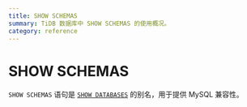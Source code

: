 ```yaml
---
title: SHOW SCHEMAS
summary: TiDB 数据库中 SHOW SCHEMAS 的使用概况。
category: reference
---
```


# SHOW SCHEMAS

`SHOW SCHEMAS` 语句是 [`SHOW DATABASES`](/dev/reference/sql/statements/show-databases.md) 的别名，用于提供 MySQL 兼容性。